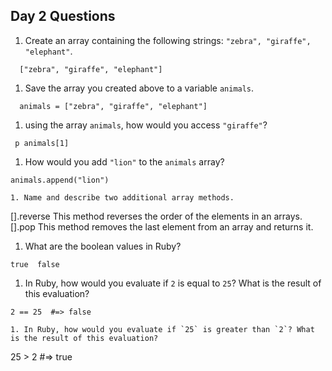 ## Day 2 Questions

1. Create an array containing the following strings: `"zebra", "giraffe", "elephant"`.
```
  ["zebra", "giraffe", "elephant"]
```
1. Save the array you created above to a variable `animals`.
```
  animals = ["zebra", "giraffe", "elephant"]
```
1. using the array `animals`, how would you access `"giraffe"`?
```
 p animals[1]
```

1. How would you add `"lion"` to the `animals` array?
```
animals.append("lion")

1. Name and describe two additional array methods.
```
[].reverse  This method reverses the order of the elements in an arrays.
[].pop      This method removes the last element from an array and returns it.


1. What are the boolean values in Ruby?
```
true  false
```

1. In Ruby, how would you evaluate if `2` is equal to `25`? What is the result of this evaluation?
```
2 == 25  #=> false

1. In Ruby, how would you evaluate if `25` is greater than `2`? What is the result of this evaluation?
```
25 > 2  #=> true
```

